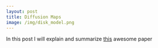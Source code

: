 ```yaml
---
layout: post
title: Diffusion Maps
image: /img/disk_model.png
---
```


In this post I will explain and summarize [this](https://www.sciencedirect.com/science/article/pii/S1063520306000546) awesome paper 
